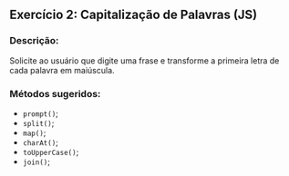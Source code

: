 ## Exercício 2: Capitalização de Palavras (JS)

### Descrição: 
Solicite ao usuário que digite uma frase e transforme a primeira letra de cada palavra em maiúscula.

### Métodos sugeridos: 
- `prompt()`; 
- `split()`; 
- `map()`; 
- `charAt()`;
- `toUpperCase()`;
- `join()`;
